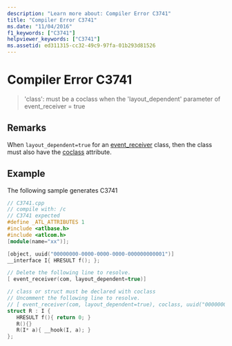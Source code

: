 ```yaml
---
description: "Learn more about: Compiler Error C3741"
title: "Compiler Error C3741"
ms.date: "11/04/2016"
f1_keywords: ["C3741"]
helpviewer_keywords: ["C3741"]
ms.assetid: ed311315-cc32-49c9-97fa-01b293d81526
---
```

# Compiler Error C3741

> 'class': must be a coclass when the 'layout_dependent' parameter of event_receiver = true

## Remarks

When `layout_dependent=true` for an [event_receiver](../../windows/attributes/event-receiver.md) class, then the class must also have the [coclass](../../windows/attributes/coclass.md) attribute.

## Example

The following sample generates C3741

```cpp
// C3741.cpp
// compile with: /c
// C3741 expected
#define _ATL_ATTRIBUTES 1
#include <atlbase.h>
#include <atlcom.h>
[module(name="xx")];

[object, uuid("00000000-0000-0000-0000-000000000001")]
__interface I{ HRESULT f(); };

// Delete the following line to resolve.
[ event_receiver(com, layout_dependent=true)]

// class or struct must be declared with coclass
// Uncomment the following line to resolve.
// [ event_receiver(com, layout_dependent=true), coclass, uuid("00000000-0000-0000-0000-000000000002")]
struct R : I {
   HRESULT f(){ return 0; }
   R(){}
   R(I* a){ __hook(I, a); }
};
```
